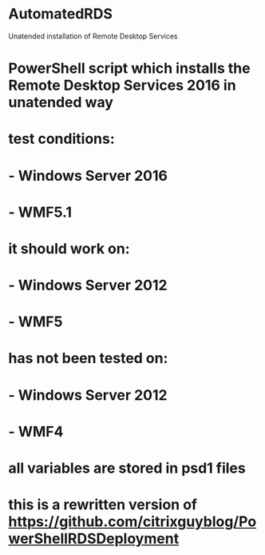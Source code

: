 # AutomatedRDS
Unatended installation of Remote Desktop Services
# PowerShell script which installs the Remote Desktop Services 2016 in unatended way
# test conditions:
# - Windows Server 2016
# - WMF5.1

# it should work on:
# - Windows Server 2012
# - WMF5

# has not been tested on:
# - Windows Server 2012
# - WMF4

# all variables are stored in psd1 files
# this is a rewritten version of https://github.com/citrixguyblog/PowerShellRDSDeployment

